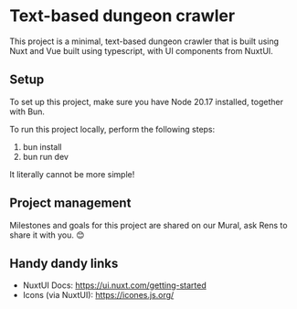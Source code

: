 # Text-based dungeon crawler
This project is a minimal, text-based dungeon crawler that is built using Nuxt and Vue built using typescript, with UI components from NuxtUI.

## Setup
To set up this project, make sure you have Node 20.17 installed, together with Bun.

To run this project locally, perform the following steps:
1. bun install
2. bun run dev

It literally cannot be more simple!

## Project management
Milestones and goals for this project are shared on our Mural, ask Rens to share it with you. 😊

## Handy dandy links
- NuxtUI Docs: https://ui.nuxt.com/getting-started
- Icons (via NuxtUI): https://icones.js.org/


